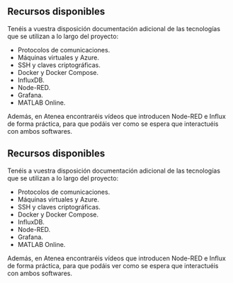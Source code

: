 <!-- multilingual suffix: en, es -->

<!-- [en] -->

## Recursos disponibles
Tenéis a vuestra disposición documentación adicional de las tecnologías que se utilizan a lo largo del proyecto:

- Protocolos de comunicaciones.
- Máquinas virtuales y Azure.
- SSH y claves criptográficas.
- Docker y Docker Compose.
- InfluxDB.
- Node-RED.
- Grafana.
- MATLAB Online.

Además, en Atenea encontraréis vídeos que introducen Node-RED e Influx de forma práctica, para que podáis ver como se espera que interactuéis con ambos softwares.


<!-- [es] -->

## Recursos disponibles
Tenéis a vuestra disposición documentación adicional de las tecnologías que se utilizan a lo largo del proyecto:

- Protocolos de comunicaciones.
- Máquinas virtuales y Azure.
- SSH y claves criptográficas.
- Docker y Docker Compose.
- InfluxDB.
- Node-RED.
- Grafana.
- MATLAB Online.

Además, en Atenea encontraréis vídeos que introducen Node-RED e Influx de forma práctica, para que podáis ver como se espera que interactuéis con ambos softwares.